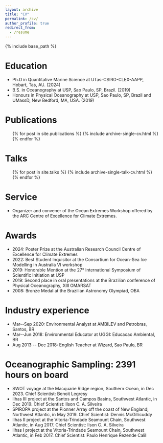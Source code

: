 ```yaml
---
layout: archive
title: "CV"
permalink: /cv/
author_profile: true
redirect_from:
  - /resume
---
```


{% include base_path %}

Education
======
* Ph.D in Quantitative Marine Science at UTas-CSIRO-CLEX-AAPP, Hobart, Tas, AU. (2024)
* B.S. in Oceanography at USP, Sao Paulo, SP, Brazil. (2019)
* Honours in Physical Oceanography at USP, Sao Paulo, SP, Brazil and UMassD, New Bedford, MA, USA. (2019)
  
Publications
======
  <ul>{% for post in site.publications %}
    {% include archive-single-cv.html %}
  {% endfor %}</ul>
  
Talks
======
 <ul>{% for post in site.talks %}
   {% include archive-single-talk-cv.html %}
 {% endfor %}</ul>
  
Service
======
* Organizer and convener of the Ocean Extremes Workshop offered by the ARC Centre of Excellence for Climate Extremes.

Awards
======
* 2024: Poster Prize at the Australian Research Council Centre of Excellence for Climate Extremes
* 2022: Best Student Inquisitor at the Consortium for Ocean-Sea Ice Modelling in Australia VI workshop
* 2019: Honorable Mention at the 27&deg; International Symposium of Scientific Initiation at USP
* 2019: Second place in oral presentations at the Brazilian conference of Physical Oceanography, XIII OMARSAT
* 2008: Bronze Medal at the Brazilian Astronomy Olympiad, OBA

Industry experience
======
* Mar--Sep 2020: Environmental Analyst at AMBILEV and Petrobras, Santos, BR
* Mar--Jun 2018: Environmental Educator at UGGI: Educacao Ambiental, BR
* Aug 2013 -- Dec 2018: English Teacher at Wizard, Sao Paulo, BR

Oceanographic Sampling: 2391 hours on board
======
* SWOT voyage at the Macquarie Ridge region, Southern Ocean, in Dec 2023. Chief Scientist: Benoit Legresy
* Ilhas III project at the Santos and Campos Basins, Southwest Atlantic, in Dec 2019. Chief Scientist: Ilson C. A. Silveira
* SPIROPA project at the Pionner Array off the coast of New England, Northwest Atlantic, in May 2019. Chief Scientist: Dennis McGillicuddy
* Ilhas II project at the Vitoria-Trindade Seamount Chain, Southwest Atlantic, in Aug 2017. Chief Scientist: Ilson C. A. Silveira
* Ilhas I project at the Vitoria-Trindade Seamount Chain, Southwest Atlantic, in Feb 2017. Chief Scientist: Paulo Henrique Rezende Calil
